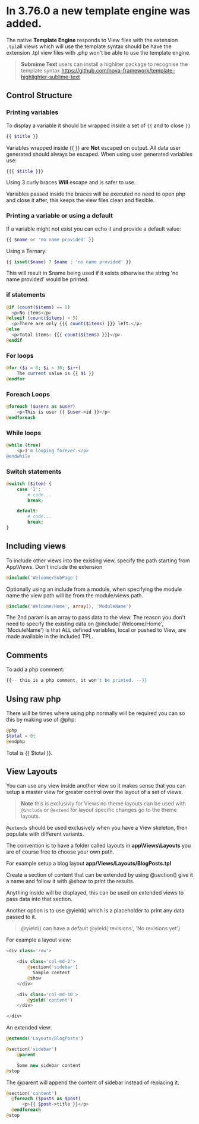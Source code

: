 # In 3.76.0 a new template engine was added.

The native **Template Engine** responds to View files with the extension `.tpl`all views which will use the template syntax
should be have the extension .tpl view files with .php won't be able to use the template engine.

> **Submime Text** users can install a highliter package to recognise the template syntax https://github.com/nova-framework/template-highlighter-sublime-text

## Control Structure

### Printing variables

To display a variable it should be wrapped inside a set of `{{` and to close `}}`

```php
{{ $title }}
```

Variables wrapped inside {{ }} are **Not** escaped on output. All data user generated should always be escaped.
When using user generated variables use:

```php
{{{ $title }}}
```

Using 3 curly braces **Will** escape and is safer to use.

Variables passed inside the braces will be executed no need to open php and close it after, this keeps the view files
clean and flexible.

### Printing a variable or using a default

If a variable might not exist you can echo it and provide a default value:

```php
{{ $name or 'no name provided' }}
```
Using a Ternary:

```php
{{ isset($name) ? $name : 'no name provided' }}
```

This will result in $name being used if it exists otherwise the string 'no name provided' would be printed.

### if statements

```php
@if (count($items) == 0)
  <p>No items</p>
@elseif (count($items) < 5)
  <p>There are only {{{ count($items) }}} left.</p>
@else
  <p>Total items: {{{ count($items) }}}</p>
@endif
```

### For loops

```php
@for ($i = 0; $i < 10; $i++)
    The current value is {{ $i }}
@endfor
```

### Foreach Loops

```php
@foreach ($users as $user)
    <p>This is user {{ $user->id }}</p>
@endforeach
```

### While loops

```php
@while (true)
    <p>I'm looping forever.</p>
@endwhile
```

### Switch statements
```php
@switch ($item) {
    case '1':
        # code...
        break;

    default:
        # code...
        break;
}
```

## Including views

To include other views into the existing view, specify the path starting from App\Views. Don't include the extension

```php
@include('Welcome/SubPage')
```

Optionally using an include from a module, when specifying the module name the view path will be from the module/views path.

```php
@include('Welcome/Home', array(), 'ModuleName')
```
The 2nd param is an array to pass data to the view. The reason you don't need to specify the existing data on @include('Welcome/Home', 'ModuleName') is that ALL defined variables, local or pushed to View, are made available in the included TPL.

## Comments

To add a php comment:

```php
{{-- this is a php comment, it won't be printed. --}}
```

## Using raw php

There will be times where using php normally will be required you can so this by making use of @php:

```php
@php
$total = 0;
@endphp
```

<p>Total is {{ $total }}.</p>

## View Layouts

You can use any view inside another view so it makes sense that you can setup a master view for greater control over the layout of a set of views.

> **Note** this is exclusivly for Views no theme layouts can be used with `@include` or `@extend` for layout specific changes go to the theme layouts.

`@extends` should be used exclusively when you have a View skeleton, then populate with different variants.

The convention is to have a folder called layouts in **app\Views\Layouts** you are of course free to choose your own path.

For example setup a blog layout **app/Views/Layouts/BlogPosts.tpl**

Create a section of content that can be extended by using @section() give it a name and follow it with @show to print the results.

Anything inside will be displayed, this can be used on extended views to pass data into that section.

Another option is to use @yield() which is a placeholder to print any data passed to it.

> @yield() can have a default @yield('revisions', 'No revisions yet')

For example a layout view:

```php
<div class='row'>

    <div class='col-md-2'>
        @section('sidebar')
          Sample content
        @show
    </div>

    <div class='col-md-10'>
        @yield('content')
    </div>

</div>
```

An extended view:

```php
@extends('Layouts/BlogPosts')

@section('sidebar')
    @parent

    Some new sidebar content
@stop
```

The @parent will append the content of sidebar instead of replacing it.

```php
@section('content')
  @foreach ($posts as $post)
      <p>{{ $post->title }}</p>
  @endforeach
@stop
```
